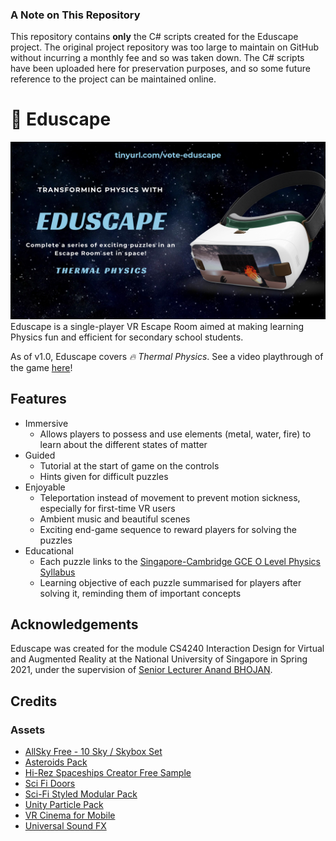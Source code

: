 ### A Note on This Repository

This repository contains **only** the C# scripts created for the Eduscape project.
The original project repository was too large to maintain on GitHub without incurring a monthly fee and so was taken down.
The C# scripts have been uploaded here for preservation purposes, and so some future reference to the project can be maintained online.

# 🚀 Eduscape

![Eduscape poster](poster.png)
Eduscape is a single-player VR Escape Room aimed at making learning Physics fun and efficient for secondary school students.

As of v1.0, Eduscape covers *🔥 Thermal Physics*.
See a video playthrough of the game [here](https://www.youtube.com/watch?v=bl38ZaQcHwc)!

## Features
- Immersive
  - Allows players to possess and use elements (metal, water, fire) to learn about the different states of matter
- Guided
  - Tutorial at the start of game on the controls
  - Hints given for difficult puzzles
- Enjoyable
  - Teleportation instead of movement to prevent motion sickness, especially for first-time VR users
  - Ambient music and beautiful scenes
  - Exciting end-game sequence to reward players for solving the puzzles
- Educational
  - Each puzzle links to the [Singapore-Cambridge GCE O Level Physics Syllabus](https://www.seab.gov.sg/docs/default-source/national-examinations/syllabus/olevel/2021syllabus/6091_y21_sy.pdf)
  - Learning objective of each puzzle summarised for players after solving it, reminding them of important concepts

## Acknowledgements
Eduscape was created for the module CS4240 Interaction Design for Virtual and Augmented Reality at the National University of Singapore in Spring 2021, under the supervision of [Senior Lecturer Anand BHOJAN](https://www.comp.nus.edu.sg/cs/bio/bhojan/).

## Credits

### Assets
- [AllSky Free - 10 Sky / Skybox Set](https://assetstore.unity.com/packages/2d/textures-materials/sky/allsky-free-10-sky-skybox-set-146014)
- [Asteroids Pack](https://assetstore.unity.com/packages/3d/environments/asteroids-pack-84988)
- [Hi-Rez Spaceships Creator Free Sample](https://assetstore.unity.com/packages/3d/vehicles/space/hi-rez-spaceships-creator-free-sample-153363)
- [Sci Fi Doors](https://assetstore.unity.com/packages/3d/environments/sci-fi/sci-fi-doors-162876)
- [Sci-Fi Styled Modular Pack](https://assetstore.unity.com/packages/3d/environments/sci-fi/sci-fi-styled-modular-pack-82913)
- [Unity Particle Pack](https://assetstore.unity.com/packages/essentials/tutorial-projects/unity-particle-pack-127325)
- [VR Cinema for Mobile](https://assetstore.unity.com/packages/3d/props/interior/vr-cinema-for-mobile-150120)
- [Universal Sound FX](https://assetstore.unity.com/packages/audio/sound-fx/universal-sound-fx-17256)
